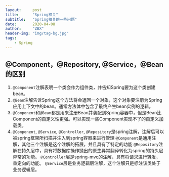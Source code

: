 ```yaml
---
layout:     post
title:      "Spring相关"
subtitle:   "Spring相关的一些问题"
date:       2020-04-08
author:     "ZBX"
header-img: "img/tag-bg.jpg"
tags:
    - Spring
---
```






## @Component，@Repository, @Service，@Bean的区别

1. `@Component`注解表明一个类会作为组件类，并告知Spring要为这个类创建bean。
2. `@Bean`注解告诉Spring这个方法将会返回一个对象，这个对象要注册为Spring应用上下文中的bean。通常方法体中包含了最终产生bean实例的逻辑。
3. `@Component`和`@Bean`都是用来注册Bean并装配到Spring容器中，但是Bean比Component的自定义性更强。可以实现一些Component实现不了的自定义加载类。
4. `@Component`, `@Service`, `@Controller`, `@Repository`是spring注解，注解后可以被spring框架所扫描并注入到spring容器来进行管理
   `@Component`是通用注解，其他三个注解是这个注解的拓展，并且具有了特定的功能
   `@Repository`注解在持久层中，具有将数据库操作抛出的原生异常翻译转化为spring的持久层异常的功能。
   `@Controller`层是spring-mvc的注解，具有将请求进行转发，重定向的功能。
   `@Service`层是业务逻辑层注解，这个注解只是标注该类处于业务逻辑层。

